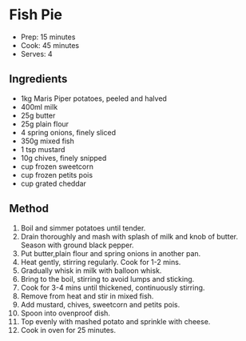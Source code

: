 # Fish Pie

* Prep: 15 minutes
* Cook: 45 minutes
* Serves: 4

## Ingredients

* 1kg Maris Piper potatoes, peeled and halved
* 400ml milk
* 25g butter
* 25g plain flour
* 4 spring onions, finely sliced
* 350g mixed fish
* 1 tsp mustard
* 10g chives, finely snipped
* cup frozen sweetcorn
* cup frozen petits pois
* cup grated cheddar

## Method

1. Boil and simmer potatoes until tender.
2. Drain thoroughly and mash with splash of milk and knob of butter. Season with ground black pepper.
3. Put butter,plain flour and spring onions in another pan.
4. Heat gently, stirring regularly. Cook for 1-2 mins.
5. Gradually whisk in milk with balloon whisk.
6. Bring to the boil, stirring to avoid lumps and sticking.
7. Cook for 3-4 mins until thickened, continuously stirring.
8. Remove from heat and stir in mixed fish.
9. Add mustard, chives, sweetcorn and  petits pois. 
10. Spoon into ovenproof dish.
11. Top evenly with mashed potato and sprinkle with cheese.
12. Cook in oven for 25 minutes.

